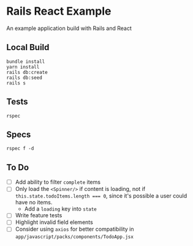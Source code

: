 # Rails React Example

An example application build with Rails and React

## Local Build

```
bundle install
yarn install
rails db:create
rails db:seed
rails s
```

## Tests

```
rspec
```

## Specs

```
rspec f -d
```

## To Do

-   [ ] Add ability to filter `complete` items
-   [ ] Only load the `<Spinner/>` if content is loading, not if `this.state.todoItems.length === 0`, since it's possible a user could have no items.
    -   Add a `loading` key into `state`
-   [ ] Write feature tests
-   [ ] Highlight invalid field elements
-   [ ] Consider using `axios` for better compatibility in `app/javascript/packs/components/TodoApp.jsx`
